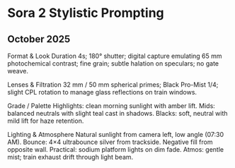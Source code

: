 # Sora 2 Stylistic Prompting
## October 2025

Format & Look
Duration 4s; 180° shutter; digital capture emulating 65 mm photochemical contrast; fine grain; subtle halation on speculars; no gate weave.

Lenses & Filtration
32 mm / 50 mm spherical primes; Black Pro-Mist 1/4; slight CPL rotation to manage glass reflections on train windows.

Grade / Palette
Highlights: clean morning sunlight with amber lift.
Mids: balanced neutrals with slight teal cast in shadows.
Blacks: soft, neutral with mild lift for haze retention.

Lighting & Atmosphere
Natural sunlight from camera left, low angle (07:30 AM).
Bounce: 4×4 ultrabounce silver from trackside.
Negative fill from opposite wall.
Practical: sodium platform lights on dim fade.
Atmos: gentle mist; train exhaust drift through light beam.
